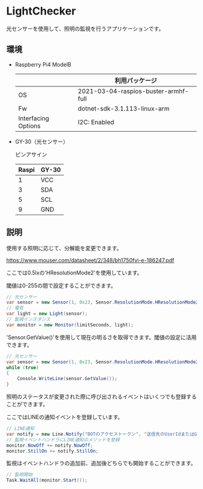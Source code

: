# LightChecker

光センサーを使用して、照明の監視を行うアプリケーションです。

## 環境
* Raspberry Pi4 ModelB

    |  | 利用パッケージ |
    ----|---- 
    | OS | 2021-03-04-raspios-buster-armhf-full |
    | Fw | dotnet-sdk-3.1.113-linux-arm |
    | Interfacing Options | I2C: Enabled |
    
* GY-30（光センサー）

    ピンアサイン
    
    | Raspi | GY-30 |
    ----|---- 
    | 1 | VCC |
    | 3 | SDA |
    | 5 | SCL |
    | 9 | GND |


## 説明

使用する照明に応じて、分解能を変更できます。

https://www.mouser.com/datasheet/2/348/bh1750fvi-e-186247.pdf

ここでは0.5lxの'HResolutionMode2'を使用しています。

閾値は0-255の間で設定することができます。

```csharp:Program.cs
// 光センサー
var sensor = new Sensor(1, 0x23, Sensor.ResolutionMode.HResolutionMode2, 1);
// 電気
var light = new Light(sensor);
// 監視インスタンス
var monitor = new Monitor(limitSeconds, light);
```

'Sensor.GetValue()'を使用して現在の明るさを取得できます。閾値の設定に活用できます。

```csharp:Program.cs
// 光センサー
var sensor = new Sensor(1, 0x23, Sensor.ResolutionMode.HResolutionMode2, 1);
while (true)
{
    Console.WriteLine(sensor.GetValue());
}
```


照明のステータスが変更された際に呼び出されるイベントはいくつでも登録することができます。

ここではLINEの通知イベントを登録しています。

```csharp:Program.cs
// LINE通知
var notify = new Line.Notify("BOTのアクセストークン", "送信先のUserIdまたはGroupID", 7.3, 28.7);
// 監視イベントハンドラにLINE通知のメソッドを登録
monitor.NowOff += notify.NowOff;
monitor.StillOn += notify.StillOn;
```
監視はイベントハンドラの追加前、追加後どちらでも開始することができます。

```csharp:Program.cs
// 監視開始
Task.WaitAll(monitor.Start());
```
